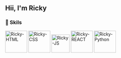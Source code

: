 ## Hii, I'm Ricky

### 💎 Skils 

<div style="display: inline-block">
  <img width="70" alt="Ricky-HTML" src="https://cdn.jsdelivr.net/gh/devicons/devicon/icons/html5/html5-plain-wordmark.svg" />
  <img width="70" alt="Ricky-CSS" src="https://cdn.jsdelivr.net/gh/devicons/devicon/icons/css3/css3-plain-wordmark.svg" />         
  <img width="58" alt="Ricky-JS" src="https://cdn.jsdelivr.net/gh/devicons/devicon/icons/javascript/javascript-plain.svg" /> 
  <img width="70" alt="Ricky-REACT" src="https://cdn.jsdelivr.net/gh/devicons/devicon/icons/react/react-original.svg" /> 
  <img width="70" alt="Ricky-Python" src="https://cdn.jsdelivr.net/gh/devicons/devicon/icons/python/python-original.svg" /> 
<!--   <img width="70" alt="Ricky-HTML" src="" /> 
  <img width="70" alt="Ricky-HTML" src="" />  -->
</div>

